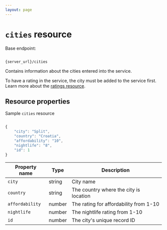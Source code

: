 ```yaml
---
layout: page
---
```


# `cities` resource

Base endpoint:

```shell

{server_url}/cities
```

Contains information about the cities entered into the service.

To have a rating in the service, the city must be added to
the service first. Learn more about the [ratings resource](ratings.md).

## Resource properties

Sample `cities` resource

```js

{
    "city": "Split",
    "country": "Croatia",
    "affordability": "10",
    "nightlife": "8",
    "id": 1
}
```

| Property name | Type | Description |
| ------------- | ----------- | ----------- |
| `city` | string | City name |
| `country` | string | The country where the city is location |
| `affordability` | number | The rating for affordability from 1-10|
| `nightlife` | number | The nightlife rating from 1-10 |
| `id` | number | The city's unique record ID |

<!-- ## READ

* [Get all cities](users-get-all-users.md)
* [Get users by ID](users-get-user-by-id.md) -->
